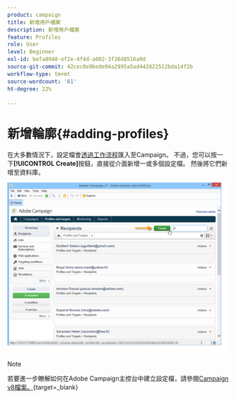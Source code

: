 ```yaml
---
product: campaign
title: 新增用戶檔案
description: 新增用戶檔案
feature: Profiles
role: User
level: Beginner
exl-id: befa8948-ef2e-4f4d-a002-3f26d8516a0d
source-git-commit: 42cec0e9bede94a2995a5ad442822512bda14f2b
workflow-type: tm+mt
source-wordcount: '61'
ht-degree: 22%

---
```


# 新增輪廓{#adding-profiles}



在大多數情況下，設定檔會[透過工作流程](../../platform/using/import-export-workflows.md)匯入至Campaign。 不過，您可以按一下&#x200B;**[!UICONTROL Create]**&#x200B;按鈕，直接從介面新增一或多個設定檔。 然後將它們新增至資料庫。

![](assets/s_ncs_user_profile_add.png)

>[!NOTE]
>
>若要進一步瞭解如何在Adobe Campaign主控台中建立設定檔，請參閱[Campaign v8檔案。](https://experienceleague.adobe.com/zh-hant/docs/campaign-classic/using/getting-started/profile-management/adding-profiles){target=_blank}


<!--
Enter the information for this profile. The tabs and fields to be completed are described in [Editing a profile](../../platform/using/editing-a-profile.md).

Click **[!UICONTROL Save]** to validate profile creation. The profile is then added in Adobe Campaign database.
-->